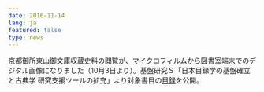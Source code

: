 ```yaml
---
date: 2016-11-14
lang: ja
featured: false
type: news
---
```

京都御所東山御文庫収蔵史料の閲覧が、マイクロフィルムから図書室端末でのデジタル画像になりました（10月3日より）。基盤研究Ｓ「日本目録学の基盤確立と古典学
研究支援ツールの拡充」より対象書目の<a href=" http://www.hi.u-tokyo.ac.jp/kodai/higashiyama201610.pdf " target="_blank">目録</a>を公開。
